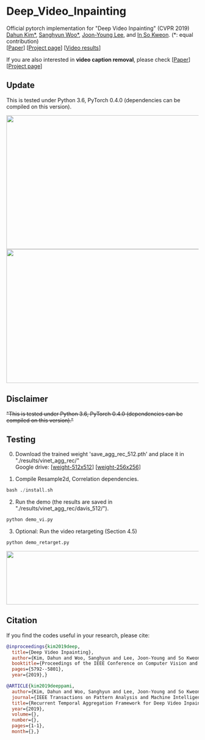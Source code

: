 # Deep_Video_Inpainting
Official pytorch implementation for "Deep Video Inpainting" (CVPR 2019)  
[Dahun Kim*](https://mcahny.github.io/), [Sanghyun Woo*](https://sites.google.com/view/sanghyunwoo/), [Joon-Young Lee](https://joonyoung-cv.github.io/), and [In So Kweon](https://rcv.kaist.ac.kr). (*: equal contribution)  
[[Paper](https://arxiv.org/abs/1905.01639)] [[Project page](https://sites.google.com/view/deepvinet/)] [[Video results](https://youtu.be/RtThGNTvkjY)]  

If you are also interested in **video caption removal**, please check [[Paper](https://arxiv.org/abs/1905.02949)] [[Project page](https://sites.google.com/view/bvdnet/)] 

## Update
This is tested under Python 3.6, PyTorch 0.4.0 (dependencies can be compiled on this version).

<img src="./image/swing4.jpg" width="700" height="350"> 
<img src="./image/roller4.jpg" width="700" height="350"> 

## Disclaimer
<del> "This is tested under Python 3.6, PyTorch 0.4.0 (dependencies can be compiled on this version)."

## Testing
0. Download the trained weight 'save_agg_rec_512.pth' and place it in "./results/vinet_agg_rec/"  
Google drive: [[weight-512x512](https://drive.google.com/file/d/1KAi9oQVBaJU9ytr7dYr2WwEcO5NLiJvo/view?usp=sharing)] [[weight-256x256](https://drive.google.com/file/d/1UCDZVJbymiHUcD2GfLq9-NU65MW6rSY4/view?usp=sharing)]   

1. Compile Resample2d, Correlation dependencies.  
```python
bash ./install.sh
```

2. Run the demo (the results are saved in "./results/vinet_agg_rec/davis_512/").  
```python
python demo_vi.py
```

3. Optional: Run the video retargeting (Section 4.5)
```python
python demo_retarget.py
```
<img src="./image/bmx-trees.png" width="700" height="140"> 


## Citation
If you find the codes useful in your research, please cite:  
```bibtex
@inproceedings{kim2019deep,
  title={Deep Video Inpainting},
  author={Kim, Dahun and Woo, Sanghyun and Lee, Joon-Young and So Kweon, In},
  booktitle={Proceedings of the IEEE Conference on Computer Vision and Pattern Recognition},
  pages={5792--5801},
  year={2019},}
```
```bibtex
@ARTICLE{kim2019deeppami,
  author={Kim, Dahun and Woo, Sanghyun and Lee, Joon-Young and So Kweon, In},
  journal={IEEE Transactions on Pattern Analysis and Machine Intelligence},
  title={Recurrent Temporal Aggregation Framework for Deep Video Inpainting},
  year={2019},
  volume={},
  number={},
  pages={1-1},
  month={},}

```


